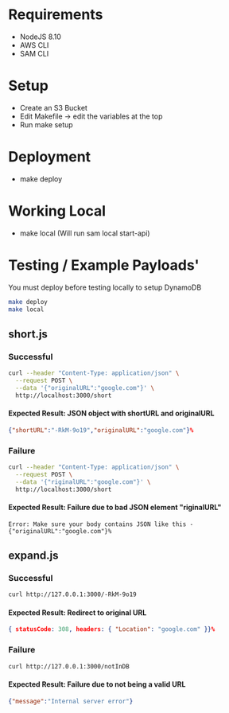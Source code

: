 # Requirements
- NodeJS 8.10
- AWS CLI
- SAM CLI
# Setup
- Create an S3 Bucket
- Edit Makefile -> edit the variables at the top
- Run make setup
# Deployment
- make deploy
# Working Local
- make local (Will run sam local start-api)

 # Testing / Example Payloads'
You must deploy before testing locally to setup DynamoDB
 ```bash
make deploy
make local
 ```
 ## short.js
### Successful
```bash
curl --header "Content-Type: application/json" \
  --request POST \
  --data '{"originalURL":"google.com"}' \
  http://localhost:3000/short
```
#### Expected Result: JSON object with shortURL and originalURL
```json
{"shortURL":"-RkM-9o19","originalURL":"google.com"}%
```

 ### Failure
```bash
curl --header "Content-Type: application/json" \
  --request POST \
  --data '{"riginalURL":"google.com"}' \
  http://localhost:3000/short
```
#### Expected Result: Failure due to bad JSON element "riginalURL"
```
Error: Make sure your body contains JSON like this - {"originalURL":"google.com"}%
```
## expand.js
### Successful
```bash
curl http://127.0.0.1:3000/-RkM-9o19
```
#### Expected Result: Redirect to original URL
```json
{ statusCode: 308, headers: { "Location": "google.com" }}%
```
### Failure
```bash
curl http://127.0.0.1:3000/notInDB
```
#### Expected Result: Failure due to not being a valid URL
```json
{"message":"Internal server error"}
```
